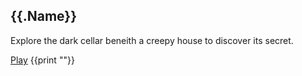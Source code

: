 ## {{.Name}}

Explore the dark cellar beneith a creepy house to discover its secret.

[Play]({{.Name}})
{{print ""}}
